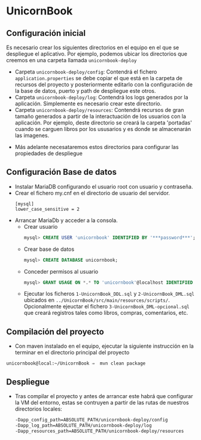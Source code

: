 # UnicornBook

## Configuración inicial

Es necesario crear los siguientes directorios en el equipo en el que se despliegue el aplicativo. Por ejemplo, podemos
ubicar los directorios que creemos en una carpeta llamada `unicornbook-deploy`

- Carpeta `unicornbook-deploy/config`: Contendrá el fichero `application.properties` se debe copiar el que está en la
  carpeta de recursos del proyecto y posteriormente editarlo con la configuración de la base de datos, puerto y path de
  despliegue este otros.
- Carpeta `unicornbook-deploy/log`: Contendrá los logs generados por la aplicación. Simplemente es necesario crear este
  directorio.
- Carpeta `unicornbook-deploy/resources`:  Contendrá recursos de gran tamaño generados a partir de la interactuación de
  los usuarios con la aplicación. Por ejemplo, deste directorio se creará la carpeta 'portadas' cuando se carguen libros
  por los ususarios y es donde se almacenarán las imagenes.

* Más adelante necesataremos estos directorios para configurar las propiedades de despliegue

## Configuración Base de datos

- Instalar MariaDB configurando el usuario root con usuario y contraseña.
- Crear el fichero my.cnf en el directorio de usuario del servidor.
  ```ssh
  [mysql]
  lower_case_sensitive = 2
  ```
- Arrancar MariaDb y acceder a la consola.
  - Crear usuario
    ```sql
    mysql> CREATE USER 'unicornbook' IDENTIFIED BY '***password***';
    ```
  - Crear base de datos
    ```sql
    mysql> CREATE DATABASE unicornbook;
    ```
  - Conceder permisos al usuario
    ```sql
    mysql> GRANT USAGE ON *.* TO 'unicornbook'@localhost IDENTIFIED BY '***password***';
    ```
  - Ejecutar los ficheros `1-UnicornBook_DDL.sql` y `2-UnicornBook_DML.sql` ubicados
    en `../UnicornBook/src/main/resources/scripts/`. Opcionalmente ejeuctar el fichero `3-UnicornBook_DML-opcional.sql`
    que creará registros tales como libros, compras, comentarios, etc.

## Compilación del proyecto

- Con maven instalado en el equipo, ejecutar la siguiente instrucción en la terminar en el directorio principal del
  proyecto

```shell
unicornbook@local:~/UnicornBook ⇒  mvn clean package
```

## Despliegue

- Tras compilar el proyecto y antes de arrancar este habrá que configurar la VM del entorno, estas se contruyen a partir
  de las rutas de nuestros directorios locales:
  ```sh
  -Dapp_config_path=ABSOLUTE_PATH/unicornbook-deploy/config
  -Dapp_log_path=ABSOLUTE_PATH/unicornbook-deploy/log
  -Dapp_resources_path=ABSOLUTE_PATH/unicornbook-deploy/resources
  ```
  
